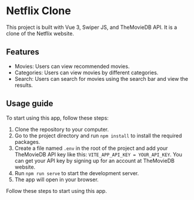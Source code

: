# Netflix Clone

This project is built with Vue 3, Swiper JS, and TheMovieDB API. It is a clone of the Netflix website.

## Features

- Movies: Users can view recommended movies.
- Categories: Users can view movies by different categories.
- Search: Users can search for movies using the search bar and view the results.

## Usage guide

To start using this app, follow these steps:

1. Clone the repository to your computer.
2. Go to the project directory and run `npm install` to install the required packages.
3. Create a file named `.env` in the root of the project and add your TheMovieDB API key like this: `VITE_APP_API_KEY = YOUR_API_KEY`. You can get your API key by signing up for an account at TheMovieDB website.
4. Run `npm run serve` to start the development server.
5. The app will open in your browser.

Follow these steps to start using this app.
